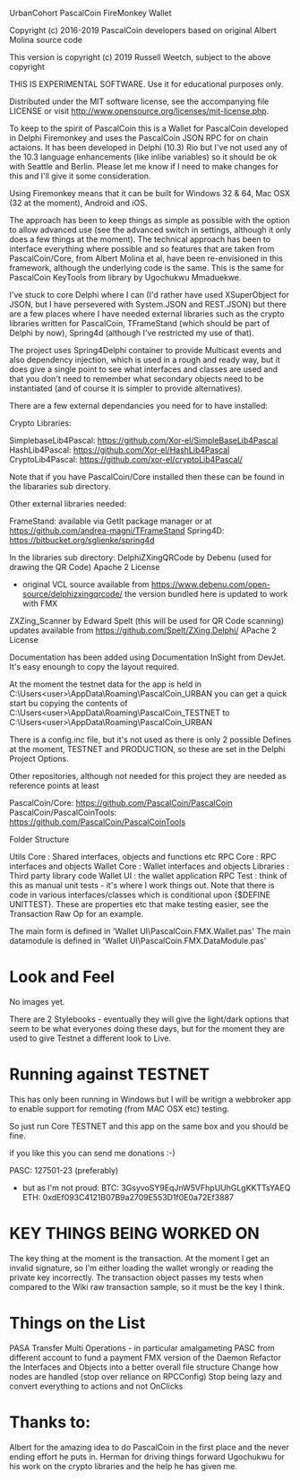 UrbanCohort PascalCoin FireMonkey Wallet

Copyright (c) 2016-2019 PascalCoin developers based on original Albert Molina source code

This version is copyright (c) 2019 Russell Weetch, subject to the above copyright
  
THIS IS EXPERIMENTAL SOFTWARE. Use it for educational purposes only.  
    
Distributed under the MIT software license, see the accompanying file  
LICENSE  or visit http://www.opensource.org/licenses/mit-license.php.  


To keep to the spirit of PascalCoin this is a Wallet for PascalCoin developed in Delphi Firemonkey and uses the PascalCoin JSON RPC for on chain actaions. It has been developed in Delphi (10.3) Rio but I've not used any of the 10.3 language enhancements (like inlibe variables) so it should be ok with Seattle and Berlin. Please let me know if I need to make changes for this and I'll give it some consideration.

Using Firemonkey means that it can be built for Windows 32 & 64, Mac OSX (32 at the moment), Android and iOS.

The approach has been to keep things as simple as possible with the option to allow advanced use (see the advanced switch in settings, although it only does a few things at the moment). The technical approach has been to interface everything where possible and so features that are taken from PascalCoin/Core, from Albert Molina et al, have been re-envisioned in this framework, although the underlying code is the same. This is the same for PascalCoin KeyTools from library by Ugochukwu Mmaduekwe.

I've stuck to core Delphi where I can (I'd rather have used XSuperObject for JSON, but I have persevered with System.JSON and REST.JSON) but there are a few places where I have needed external libraries such as the crypto libraries written for PascalCoin, TFrameStand (which should be part of Delphi by now), Spring4d (although I've restricted my use of that).

The project uses Spring4Delphi container to provide Multicast events and also dependency injection, which is used in a rough and ready way, but it does give a single point to see what interfaces and classes are used and that you don't need to remember what secondary objects need to be instantiated (and of course it is simpler to provide alternatives).

There are a few external dependancies you need for to have installed:

Crypto Libraries:

SimplebaseLib4Pascal: https://github.com/Xor-el/SimpleBaseLib4Pascal
HashLib4Pascal: https://github.com/Xor-el/HashLib4Pascal
CryptoLib4Pascal: https://github.com/xor-el/cryptoLib4Pascal/

Note that if you have PascalCoin/Core installed then these can be found in the libararies sub directory.

Other external libraries needed:

FrameStand: available via GetIt package manager or at https://github.com/andrea-magni/TFrameStand
Spring4D: https://bitbucket.org/sglienke/spring4d

In the libraries sub directory:
DelphiZXingQRCode by Debenu (used for drawing the QR Code)  Apache 2 License
- original VCL source available from https://www.debenu.com/open-source/delphizxingqrcode/ the version bundled here is updated to work with FMX

ZXZing_Scanner by Edward Spelt (this will be used for QR Code scanning) updates available from https://github.com/Spelt/ZXing.Delphi/  APache 2 License

Documentation has been added using Documentation InSight from DevJet. It's easy enoungh to copy the layout required.

At the moment the testnet data for the app is held in C:\Users\<user>\AppData\Roaming\PascalCoin_URBAN you can get a quick start bu copying the contents of  C:\Users\<user>\AppData\Roaming\PascalCoin_TESTNET to C:\Users\<user>\AppData\Roaming\PascalCoin_URBAN

There is a config.inc file, but it's not used as there is only 2 possible Defines at the moment, TESTNET and PRODUCTION, so these are set in the Delphi Project Options.

Other repositories, although not needed for this project they are needed as reference points at least

PascalCoin/Core: https://github.com/PascalCoin/PascalCoin
PascalCoin/PascalCoinTools: https://github.com/PascalCoin/PascalCoinTools

Folder Structure

Utils Core : Shared interfaces, objects and functions etc
RPC Core : RPC interfaces and objects
Wallet Core : Wallet interfaces and objects
Libraries : Third party library code
Wallet UI : the wallet application
RPC Test : think of this as manual unit tests - it's where I work things out. 
Note that there is code in various interfaces/classes which is conditional upon {$DEFINE UNITTEST}. These are properties etc that make testing easier, see the Transaction Raw Op for an example.

The main form is defined in 'Wallet UI\PascalCoin.FMX.Wallet.pas'
The main datamodule is defined in 'Wallet UI\PascalCoin.FMX.DataModule.pas'

Look and Feel
==============
No images yet.

There are 2 Stylebooks - eventually they will give the light/dark options that seem to be what everyones doing these days, but for the moment they are used to give Testnet a different look to Live.

Running against TESTNET
=======================
This has only been running in Windows but I will be writign a webbroker app to enable support for remoting (from MAC OSX etc) testing. 

So just run Core TESTNET and this app on the same box and you should be fine.



if you like this you can send me donations :-)

PASC: 127501-23 (preferably) 
- but as I'm not proud:
BTC:  3GsyvoSY9EqJnW5VFhpUUhGLgKKTTsYAEQ
ETH:  0xdEf093C4121B07B9a2709E553D1f0E0a72Ef3887


KEY THINGS BEING WORKED ON
==========================
The key thing at the moment is the transaction. At the moment I get an invalid signature, so I'm either loading the wallet wrongly or reading the private key incorrectly. The transaction object passes my tests when compared to the Wiki raw transaction sample, so it must be the key I think.

Things on the List
==================
PASA Transfer
Multi Operations - in particular amalgameting PASC from different account to fund a payment
FMX version of the Daemon
Refactor the Interfaces and Objects into a better overall file structure
Change how nodes are handled (stop over reliance on RPCConfig)
Stop being lazy and convert everything to actions and not OnClicks

Thanks to:
==========

Albert for the amazing idea to do PascalCoin in the first place and the never ending effort he puts in.
Herman for driving things forward 
Ugochukwu for his work on the crypto libraries and the help he has given me.


